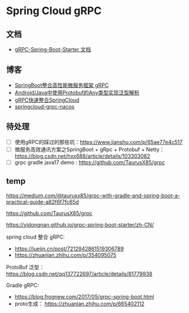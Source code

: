 # Spring Cloud gRPC

## 文档

- [gRPC-Spring-Boot-Starter 文档](https://yidongnan.github.io/grpc-spring-boot-starter/zh-CN/)

## 博客

- [SpringBoot整合高性能微服务框架 gRPC](https://zhuanlan.zhihu.com/p/354095075)
- [Android/Java中使用Protobuf的Any类型实现泛型解析](https://blog.csdn.net/qq137722697/article/details/81779938)
- [gRPC快速整合SpringCloud](https://juejin.cn/post/7212942861519306789)
- [springcloud-grpc-nacos](https://gitee.com/renxiaoshi/springcloud-grpc-nacos)


## 待处理

- [ ] 使用gRPC的踩过的那些坑：https://www.jianshu.com/p/65ae77e4c517
- [ ] 微服务高效通讯方案之SpringBoot + gRpc + Protobuf + Netty：https://blog.csdn.net/hxx688/article/details/103303082
- [ ] grpc gradle java17 demo : https://github.com/TaurusX85/grpc

## temp

https://medium.com/@taurusx85/grpc-with-gradle-and-spring-boot-a-practical-guide-a82f6f7fc65d

https://github.com/TaurusX85/grpc

https://yidongnan.github.io/grpc-spring-boot-starter/zh-CN/

spring cloud 整合 gRPC: 

- https://juejin.cn/post/7212942861519306789
- https://zhuanlan.zhihu.com/p/354095075

ProtoBuf 泛型： https://blog.csdn.net/qq137722697/article/details/81779938

Gradle gRPC:

- https://blog.frognew.com/2017/05/grpc-spring-boot.html
- proto生成： https://zhuanlan.zhihu.com/p/665402112

